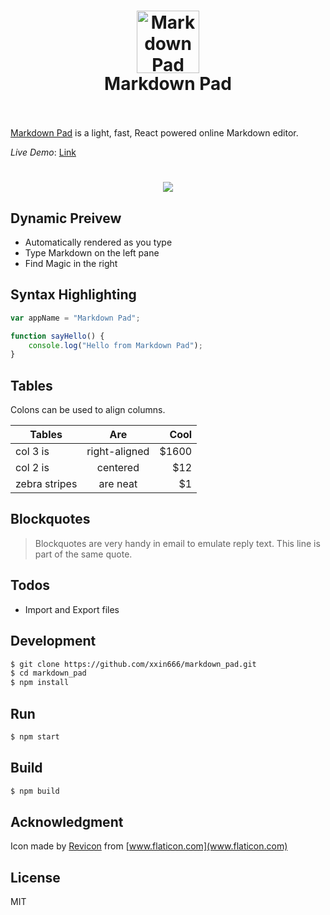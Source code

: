 <h1 align="center">
	<img src="https://raw.githubusercontent.com/xxin666/markdown_pad/master/src/assets/images/logo.png" alt="Markdown Pad" width="100">
  	<br>
  	Markdown Pad
  	<br><br>
</h1>

[Markdown Pad](https://github.com/xxin666/markdown_pad) is a light, fast, React powered online Markdown editor.

*Live Demo*: [Link](http://ec2-34-223-248-56.us-west-2.compute.amazonaws.com:3000)

<h1 align="center">
	<img src="https://raw.githubusercontent.com/xxin666/markdown_pad/master/src/assets/images/screenshot.png">
</h1>

## Dynamic Preivew
  - Automatically rendered as you type
  - Type Markdown on the left pane
  - Find Magic in the right

## Syntax Highlighting
```js
var appName = "Markdown Pad";

function sayHello() {
    console.log("Hello from Markdown Pad");
}
```

## Tables

Colons can be used to align columns.

| Tables        | Are           | Cool  |
| ------------- |:-------------:| -----:|
| col 3 is      | right-aligned | $1600 |
| col 2 is      | centered      |   $12 |
| zebra stripes | are neat      |    $1 |

## Blockquotes

> Blockquotes are very handy in email to emulate reply text.
> This line is part of the same quote.

## Todos

 - Import and Export files

## Development
```bash
$ git clone https://github.com/xxin666/markdown_pad.git
$ cd markdown_pad
$ npm install
```

## Run
```bash
$ npm start
```

## Build
```bash
$ npm build
```

## Acknowledgment
Icon made by [Revicon](https://www.flaticon.com/authors/revicon) from [www.flaticon.com](www.flaticon.com)

License
----

MIT

